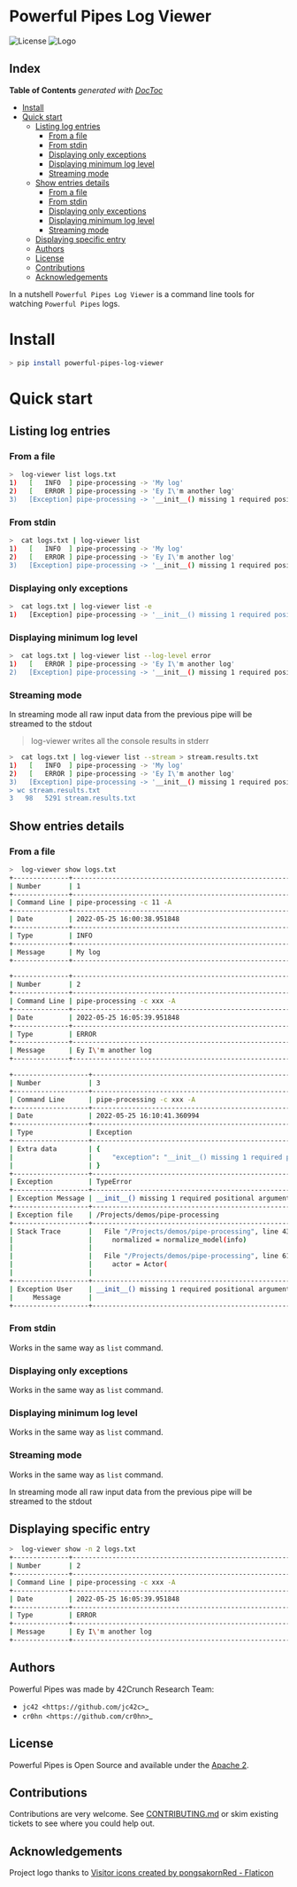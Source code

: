 # Powerful Pipes Log Viewer

![License](https://img.shields.io/badge/APACHE-2-SUCCESS)
![Logo](https://raw.githubusercontent.com/42Crunch/powerful-pipes-log-viewer/main/docs/logo.png)

## Index
<!-- START doctoc generated TOC please keep comment here to allow auto update -->
<!-- DON'T EDIT THIS SECTION, INSTEAD RE-RUN doctoc TO UPDATE -->
**Table of Contents**  *generated with [DocToc](https://github.com/thlorenz/doctoc)*

- [Install](#install)
- [Quick start](#quick-start)
  - [Listing log entries](#listing-log-entries)
    - [From a file](#from-a-file)
    - [From stdin](#from-stdin)
    - [Displaying only exceptions](#displaying-only-exceptions)
    - [Displaying minimum log level](#displaying-minimum-log-level)
    - [Streaming mode](#streaming-mode)
  - [Show entries details](#show-entries-details)
    - [From a file](#from-a-file-1)
    - [From stdin](#from-stdin-1)
    - [Displaying only exceptions](#displaying-only-exceptions-1)
    - [Displaying minimum log level](#displaying-minimum-log-level-1)
    - [Streaming mode](#streaming-mode-1)
  - [Displaying specific entry](#displaying-specific-entry)
  - [Authors](#authors)
  - [License](#license)
  - [Contributions](#contributions)
  - [Acknowledgements](#acknowledgements)

<!-- END doctoc generated TOC please keep comment here to allow auto update -->

In a nutshell ``Powerful Pipes Log Viewer`` is a command line tools for watching ``Powerful Pipes`` logs.

# Install

```bash
> pip install powerful-pipes-log-viewer 
```

# Quick start

## Listing log entries

### From a file

```bash
>  log-viewer list logs.txt
1)   [   INFO  ] pipe-processing -> 'My log'
2)   [   ERROR ] pipe-processing -> 'Ey I\'m another log'
3)   [Exception] pipe-processing -> '__init__() missing 1 required positional argument: 'source_raw''
```

### From stdin

```bash
>  cat logs.txt | log-viewer list
1)   [   INFO  ] pipe-processing -> 'My log'
2)   [   ERROR ] pipe-processing -> 'Ey I\'m another log'
3)   [Exception] pipe-processing -> '__init__() missing 1 required positional argument: 'source_raw''
```

### Displaying only exceptions

```bash
>  cat logs.txt | log-viewer list -e
1)   [Exception] pipe-processing -> '__init__() missing 1 required positional argument: 'source_raw''
```

### Displaying minimum log level

```bash
>  cat logs.txt | log-viewer list --log-level error
1)   [   ERROR ] pipe-processing -> 'Ey I\'m another log'
2)   [Exception] pipe-processing -> '__init__() missing 1 required positional argument: 'source_raw''
```

### Streaming mode

In streaming mode all raw input data from the previous pipe will be streamed to the stdout

> log-viewer writes all the console results in stderr

```bash
>  cat logs.txt | log-viewer list --stream > stream.results.txt
1)   [   INFO  ] pipe-processing -> 'My log'
2)   [   ERROR ] pipe-processing -> 'Ey I\'m another log'
3)   [Exception] pipe-processing -> '__init__() missing 1 required positional argument: 'source_raw''
> wc stream.results.txt
3   98   5291 stream.results.txt
```

## Show entries details

### From a file

```bash
>  log-viewer show logs.txt
+--------------+------------------------------------------------------------------------------------------+
| Number       | 1                                                                                        |
+--------------+------------------------------------------------------------------------------------------+
| Command Line | pipe-processing -c 11 -A                                                                 |
+--------------+------------------------------------------------------------------------------------------+
| Date         | 2022-05-25 16:00:38.951848                                                               |
+--------------+------------------------------------------------------------------------------------------+
| Type         | INFO                                                                                     |
+--------------+------------------------------------------------------------------------------------------+
| Message      | My log                                                                                   |
+--------------+------------------------------------------------------------------------------------------+

+--------------+------------------------------------------------------------------------------------------+
| Number       | 2                                                                                        |
+--------------+------------------------------------------------------------------------------------------+
| Command Line | pipe-processing -c xxx -A                                                                |
+--------------+------------------------------------------------------------------------------------------+
| Date         | 2022-05-25 16:05:39.951848                                                               |
+--------------+------------------------------------------------------------------------------------------+
| Type         | ERROR                                                                                    |
+--------------+------------------------------------------------------------------------------------------+
| Message      | Ey I\'m another log                                                                      |
+--------------+------------------------------------------------------------------------------------------+

+-------------------+---------------------------------------------------------------------------------------------------------------------------------+
| Number            | 3                                                                                                                               |
+-------------------+---------------------------------------------------------------------------------------------------------------------------------+
| Command Line      | pipe-processing -c xxx -A                                                                                                       |
+-------------------+---------------------------------------------------------------------------------------------------------------------------------+
| Date              | 2022-05-25 16:10:41.360994                                                                                                      |
+-------------------+---------------------------------------------------------------------------------------------------------------------------------+
| Type              | Exception                                                                                                                       |
+-------------------+---------------------------------------------------------------------------------------------------------------------------------+
| Extra data        | {                                                                                                                               |
|                   |     "exception": "__init__() missing 1 required positional argument: 'source_raw'"                                              |
|                   | }                                                                                                                               |
+-------------------+---------------------------------------------------------------------------------------------------------------------------------+
| Exception         | TypeError                                                                                                                       |
+-------------------+---------------------------------------------------------------------------------------------------------------------------------+
| Exception Message | __init__() missing 1 required positional argument: 'source_raw'                                                                 |
+-------------------+---------------------------------------------------------------------------------------------------------------------------------+
| Exception file    | /Projects/demos/pipe-processing                                                                                                 |
+-------------------+---------------------------------------------------------------------------------------------------------------------------------+
| Stack Trace       |   File "/Projects/demos/pipe-processing", line 430, in actor_model                                                              |
|                   |     normalized = normalize_model(info)                                                                                          |
|                   |                                                                                                                                 |
|                   |   File "/Projects/demos/pipe-processing", line 61, in actor_model_loader                                                        |
|                   |     actor = Actor(                                                                                                              |
|                   |                                                                                                                                 |
+-------------------+---------------------------------------------------------------------------------------------------------------------------------+
| Exception User    | __init__() missing 1 required positional argument: 'source_raw'                                                                 |
|     Message       |                                                                                                                                 |
+-------------------+---------------------------------------------------------------------------------------------------------------------------------+
```

### From stdin

Works in the same way as ``list`` command.

### Displaying only exceptions

Works in the same way as ``list`` command.

### Displaying minimum log level

Works in the same way as ``list`` command.

### Streaming mode

Works in the same way as ``list`` command.

In streaming mode all raw input data from the previous pipe will be streamed to the stdout

## Displaying specific entry

```bash
>  log-viewer show -n 2 logs.txt
+--------------+------------------------------------------------------------------------------------------+
| Number       | 2                                                                                        |
+--------------+------------------------------------------------------------------------------------------+
| Command Line | pipe-processing -c xxx -A                                                                |
+--------------+------------------------------------------------------------------------------------------+
| Date         | 2022-05-25 16:05:39.951848                                                               |
+--------------+------------------------------------------------------------------------------------------+
| Type         | ERROR                                                                                    |
+--------------+------------------------------------------------------------------------------------------+
| Message      | Ey I\'m another log                                                                      |
+--------------+------------------------------------------------------------------------------------------+
```

## Authors

Powerful Pipes was made by 42Crunch Research Team:

- `jc42 <https://github.com/jc42c>`_
- `cr0hn <https://github.com/cr0hn>`_


## License

Powerful Pipes is Open Source and available under the [Apache 2](https://github.com/42crunch/powerful-pipes-log-viewer/blob/main/LICENSE>).

## Contributions

Contributions are very welcome. See [CONTRIBUTING.md](https://github.com/42crunch/powerful-pipes-log-viewer/blob/main/CONTRIBUTING.md>) or skim existing tickets to see where you could help out.

Acknowledgements
----------------

Project logo thanks to [Visitor icons created by pongsakornRed - Flaticon](https://www.flaticon.com/free-icons/visitor>)
